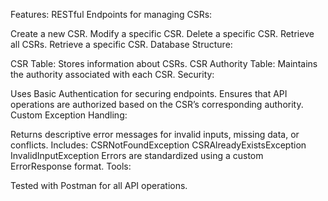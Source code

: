 Features:
RESTful Endpoints for managing CSRs:

Create a new CSR.
Modify a specific CSR.
Delete a specific CSR.
Retrieve all CSRs.
Retrieve a specific CSR.
Database Structure:

CSR Table: Stores information about CSRs.
CSR Authority Table: Maintains the authority associated with each CSR.
Security:

Uses Basic Authentication for securing endpoints.
Ensures that API operations are authorized based on the CSR’s corresponding authority.
Custom Exception Handling:

Returns descriptive error messages for invalid inputs, missing data, or conflicts.
Includes:
CSRNotFoundException
CSRAlreadyExistsException
InvalidInputException
Errors are standardized using a custom ErrorResponse format.
Tools:

Tested with Postman for all API operations.

